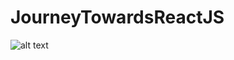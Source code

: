 # JourneyTowardsReactJS

![alt text](https://www.andreasreiterer.at/wp-content/uploads/2017/11/react-logo-825x510.jpg)
